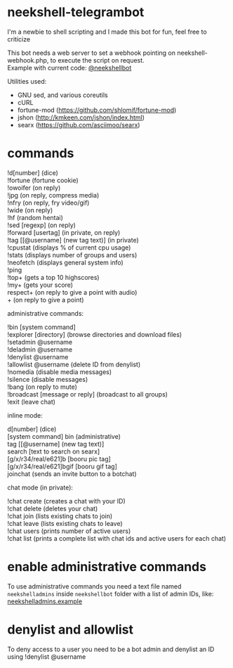 # neekshell-telegrambot
I'm a newbie to shell scripting and I made this bot for fun, feel free to criticize

This bot needs a web server to set a webhook pointing on neekshell-webhook.php, to execute the script on request.<br />Example with current code: [@neekshellbot](https://t.me/neekshellbot)

Utilities used:
  - GNU sed, and various coreutils
  - cURL
  - fortune-mod (https://github.com/shlomif/fortune-mod)
  - jshon (http://kmkeen.com/jshon/index.html)
  - searx (https://github.com/asciimoo/searx)

# commands

!d[number] (dice)<br />
!fortune (fortune cookie)<br />
!owoifer (on reply)<br />
!jpg (on reply, compress media)<br />
!nfry (on reply, fry video/gif)<br />
!wide (on reply)<br>
!hf (random hentai)<br />
!sed [regexp] (on reply)<br />
!forward [usertag] (in private, on reply)<br />
!tag [[@username] (new tag text)] (in private)<br />
!cpustat (displays % of current cpu usage)<br />
!stats (displays number of groups and users)<br />
!neofetch (displays general system info)<br />
!ping<br />
!top+ (gets a top 10 highscores)<br />
!my+ (gets your score)<br />
respect+ (on reply to give a point with audio)<br />
\+ (on reply to give a point)

administrative commands:

!bin [system command]<br />
!explorer [directory] (browse directories and download files)<br />
!setadmin @username<br />
!deladmin @username<br />
!denylist @username<br />
!allowlist @username (delete ID from denylist)<br />
!nomedia (disable media messages)<br />
!silence (disable messages)<br />
!bang (on reply to mute)<br >
!broadcast [message or reply] (broadcast to all groups)<br >
!exit (leave chat)

inline mode:

d[number] (dice)<br />
[system command] bin (administrative)<br />
tag [[@username] (new tag text)]<br />
search [text to search on searx]<br />
[g/x/r34/real/e621]b [booru pic tag]<br />
[g/x/r34/real/e621]bgif [booru gif tag]<br />
joinchat (sends an invite button to a botchat)

chat mode (in private):

!chat create (creates a chat with your ID)<br />
!chat delete (deletes your chat)<br />
!chat join (lists existing chats to join)<br />
!chat leave (lists existing chats to leave)<br />
!chat users (prints number of active users)<br />
!chat list (prints a complete list with chat ids and active users for each chat)

# enable administrative commands
To use administrative commands you need a text file named `neekshelladmins` inside `neekshellbot` folder with a list of admin IDs, like: [neekshelladmins.example](https://gitlab.com/craftmallus/neekshell-telegrambot/-/blob/master/neekshelladmins.example)

# denylist and allowlist
To deny access to a user you need to be a bot admin and denylist an ID using !denylist @username
